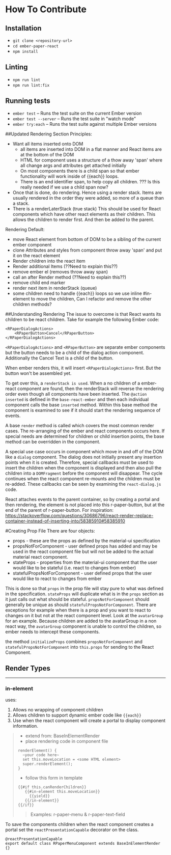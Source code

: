 # How To Contribute

## Installation

* `git clone <repository-url>`
* `cd ember-paper-react`
* `npm install`

## Linting

* `npm run lint`
* `npm run lint:fix`

## Running tests

* `ember test` – Runs the test suite on the current Ember version
* `ember test --server` – Runs the test suite in "watch mode"
* `ember try:each` – Runs the test suite against multiple Ember versions

##Updated Rendering Section
Principles:
* Want all items inserted onto DOM
  * all items are inserted into DOM in a flat manner and React items are at the bottom of the DOM
  * HTML for component uses a structure of a thow away 'span' where all change args and attributes get attached initially
  * On most components there is a child span so that ember functionality will work inside of {{each}} loops.
  * There is an end identifier span, to help copy all children.  ??? Is this really needed if we use a child span now?
* Once that is done, do rendering.  Hence using a render stack.  Items are usually rendered in the order they were added, so more of a queue than a stack.
* There is a renderLaterStack (true stack) This should be used for React components which have other react elements as their children. This allows the children to render first. And then be added to the parent.

Rendering Default:
* move React element from bottom of DOM to be a sibling of the current ember component
* clone Attributes and styles from component throw away 'span' and put it on the react element
* Render children into the react item
* Render additional Items (??Need to explain this??)
* remove ember el (removes throw away span)
* call an after Render method (??Need to explain this??)
* remove child end marker
* render next item in renderStack (queue)
* some children need to handle {{each}} loops so we use inline #in-element to move the children, Can I refactor and remove the other children methods?

##Understanding Rendering
The issue to overcome is that React wants its children to be react children.
Take for example the following Ember code:
```angular2html
<RPaperDialogActions>
    <RPaperButton>Cancel</RPaperButton>
</RPaperDialogActions>
```
```<RPaperDialogActions>``` and ```<RPaperButton>``` are separate ember components but the button needs to be a child of the dialog action component.  Additionally the Cancel Text is a child of the button.

When ember renders this, it will insert ```<RPaperDialogActions>``` first. But the button won't be assembled yet.

To get over this, a ```renderStack is used```.  When a no children of a ember-react component are found, then the renderStack will reverse the rendering order even though all components have been inserted.
The ```@action inserted``` is defined in the ```base-react-ember``` and then each individual component calls the base ```inserted``` method.  Within this base method the component is examined to see if it should start the rendering sequence of events.

A base ```render``` method is called which covers the most common render cases.  The re-arranging of the ember and react components occurs here.  If special needs are determined for children or child insertion points, the base method can be overridden in the component.

A special use case occurs in component which move in and off of the DOM like a ```dialog``` component.  The dialog does not initially present any insertion points when it is created.  Therefore, special callbacks must be used to insert the children when the component is displayed and then also pull the children into a ```DOMFragment``` before the component will disappear.  The cycle continues when the react component re-mounts and the children must be re-added.
These callbacks can be seen by examining the ```react-dialog.js``` code.

React attaches events to the parent container, so by creating a portal and then rendering,
the element is not placed into this r-paper-button, but at the end of the parent of r-paper-button.
For inspiration:
https://stackoverflow.com/questions/30686796/react-render-replace-container-instead-of-inserting-into/58385910#58385910

#Creating Prop File
There are four objects:
* props - these are the props as defined by the material-ui specification
* propsNotForComponent - user defined props has added and may be used in the react component file but will not
  be added to the actual material react component.
* stateProps - properties from the material-ui component that the user would like to be stateful (i.e. react to changes from ember)
* statefulPropsNotForComponent - user defined props that the user would like to react to changes from ember

This is done so that `props` in the prop file will stay pure to what was defined in the specification.
`stateProps` will duplicate what is in the `props` section as it just calls out what should be stateful. 
`propsNotForComponent` should generally be unique as should `statefulPropsNotForComponent`.  There are exceptions for 
example when there is a prop and you want to react to changes on it but not at the react component level.  Look at the `avatarGroup`
for an example.  Because children are added to the avatarGroup in a non react way, the `avatarGroup` component is unable to control
the children, so ember needs to intercept these components.  

the method `initializeProps` combines `propsNotForComponent` and `statefulPropsNotForComponent` into `this.props` for sending to the React Component.

## Render Types
***

### in-element  
 uses:
1. Allows no wrapping of component children
2. Allows children to support dynamic ember code like `{{each}}`
3. Use when the react component will create a portal to display component information.
> * extend from: BaseInElementRender  
> * place rendering code in component file 
> ```angular2html
> renderElement() {
>   ~your code here~
>   set this.moveLocation = <some HTML element>
>   super.renderElement();
> }
> ```
> * follow this form in template
> ```angular2html
> {{#if this.canRenderChildren}}
>    {{#in-element this.moveLocation}}
>      {{yield}}
>    {{/in-element}}
> {{/if}}
> ```
>> Examples: r-paper-menu & r-paper-text-field  

To save the components children when the react component creates a portal set the `reactPresentationCapable` decorator on the class.  
```angular2html
@reactPresentationCapable
export default class RPaperMenuComponent extends BaseInElementRender {}
```


 


